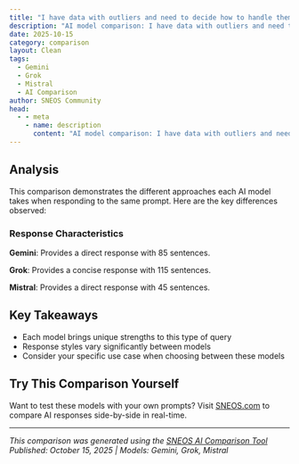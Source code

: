 ```yaml
---
title: "I have data with outliers and need to decide how to handle them. Help me: 1) Identify outliers using boxplots"
description: "AI model comparison: I have data with outliers and need to decide how to handle them. Help me: 1) Identify outliers using..."
date: 2025-10-15
category: comparison
layout: Clean
tags:
  - Gemini
  - Grok
  - Mistral
  - AI Comparison
author: SNEOS Community
head:
  - - meta
    - name: description
      content: "AI model comparison: I have data with outliers and need to decide how to handle them. Help me: 1) Identify outliers using boxplots..."
---
```


<ChatComparison
  title="I have data with outliers and need to decide how to handle them. Help me: 1) Identify outliers using boxplots"
  prompt="I have data with outliers and need to decide how to handle them. Help me: 1) Identify outliers using boxplots"
  :responses='{"Gemini": "Great! Boxplots are an excellent visual tool for identifying outliers because they explicitly define and mark them based on a widely accepted statistical rule.\n\nHere\u0027s how to identify outliers using boxplots, step-by-step:\n\n---\n\n## 1. Understanding the Boxplot Components\n\nFirst, let\u0027s quickly review what a boxplot shows:\n\n*   **Box:** Represents the Interquartile Range (IQR).\n    *   The bottom of the box is the **First Quartile (Q1)** (25th percentile).\n    *   The line inside the box is the **Median (Q2)** (50th percentile).\n    *   The top of the box is the **Third Quartile (Q3)** (75th percentile).\n*   **Whiskers:** These lines extend from the box to the minimum and maximum data points *within a certain range*. This range is key to identifying outliers.\n*   **Outliers:** Individual data points plotted as dots, stars, or circles *beyond* the whiskers.\n\n---\n\n## 2. The Statistical Definition of an Outlier (1.5 * IQR Rule)\n\nThe standard method a boxplot uses to identify outliers is the **1.5 * IQR rule**:\n\n1.  **Calculate the Interquartile Range (IQR):**\n    \u0060IQR = Q3 - Q1\u0060\n2.  **Calculate the Lower Fence:**\n    \u0060Lower Fence = Q1 - (1.5 * IQR)\u0060\n3.  **Calculate the Upper Fence:**\n    \u0060Upper Fence = Q3 \u002B (1.5 * IQR)\u0060\n\n**Any data point that falls below the Lower Fence or above the Upper Fence is considered an outlier.**\n\nThe whiskers typically extend to the *most extreme data point* that is *not* an outlier (i.e., the largest value less than or equal to the Upper Fence, and the smallest value greater than or equal to the Lower Fence).\n\n---\n\n## 3. How to Identify Outliers Visually on a Boxplot\n\nThis is the easiest part once you understand the components:\n\n1.  **Look for individual points:** Any data point plotted as a dot, star, circle, or other distinct marker *outside the whiskers* of the boxplot is an outlier.\n2.  **Ignore the whiskers themselves:** The whiskers show the range of \u0022normal\u0022 (non-outlying) data. It\u0027s the points *beyond* them that matter.\n\n---\n\n## 4. Practical Example with Data (Manual Calculation \u0026 Software)\n\nLet\u0027s use a sample dataset: \u0060[10, 12, 15, 16, 17, 18, 19, 20, 22, 23, 25, 30, 45, 50]\u0060\n\n**Step-by-Step Manual Calculation:**\n\n1.  **Order the data:** (Already ordered) \u0060[10, 12, 15, 16, 17, 18, 19, 20, 22, 23, 25, 30, 45, 50]\u0060 (n=14)\n\n2.  **Find the Median (Q2):**\n    *   (14 \u002B 1) / 2 = 7.5th position. Average of 7th and 8th values.\n    *   Q2 = (19 \u002B 20) / 2 = 19.5\n\n3.  **Find Q1 (Median of the lower half):**\n    *   Lower half: \u0060[10, 12, 15, 16, 17, 18, 19]\u0060 (n=7)\n    *   (7 \u002B 1) / 2 = 4th position.\n    *   Q1 = 16\n\n4.  **Find Q3 (Median of the upper half):**\n    *   Upper half: \u0060[20, 22, 23, 25, 30, 45, 50]\u0060 (n=7)\n    *   (7 \u002B 1) / 2 = 4th position.\n    *   Q3 = 25\n\n5.  **Calculate IQR:**\n    *   \u0060IQR = Q3 - Q1 = 25 - 16 = 9\u0060\n\n6.  **Calculate Lower Fence:**\n    *   \u0060Lower Fence = Q1 - (1.5 * IQR) = 16 - (1.5 * 9) = 16 - 13.5 = 2.5\u0060\n\n7.  **Calculate Upper Fence:**\n    *   \u0060Upper Fence = Q3 \u002B (1.5 * IQR) = 25 \u002B (1.5 * 9) = 25 \u002B 13.5 = 38.5\u0060\n\n8.  **Identify Outliers:**\n    *   Any value \u003C 2.5? No.\n    *   Any value \u003E 38.5? Yes, **45** and **50**.\n\nSo, based on the 1.5 * IQR rule, 45 and 50 are outliers in this dataset.\n\n---\n\n## 5. Using Software to Generate Boxplots and Identify Outliers\n\nMost statistical software and programming languages will automatically calculate these values and plot outliers for you.\n\n### Python (Matplotlib / Seaborn)\n\n\u0060\u0060\u0060python\nimport matplotlib.pyplot as plt\nimport seaborn as sns\nimport pandas as pd\n\ndata = [10, 12, 15, 16, 17, 18, 19, 20, 22, 23, 25, 30, 45, 50]\ndf = pd.DataFrame({\u0027Value\u0027: data})\n\nplt.figure(figsize=(8, 6))\n\n# Using Matplotlib\nplt.subplot(1, 2, 1) # 1 row, 2 columns, first plot\nplt.boxplot(data)\nplt.title(\u0027Matplotlib Boxplot\u0027)\nplt.ylabel(\u0027Value\u0027)\nplt.grid(axis=\u0027y\u0027, linestyle=\u0027--\u0027, alpha=0.7)\n\n# Using Seaborn (often more aesthetically pleasing)\nplt.subplot(1, 2, 2) # 1 row, 2 columns, second plot\nsns.boxplot(y=df[\u0027Value\u0027])\nplt.title(\u0027Seaborn Boxplot\u0027)\nplt.ylabel(\u0027Value\u0027)\nplt.grid(axis=\u0027y\u0027, linestyle=\u0027--\u0027, alpha=0.7)\n\nplt.tight_layout()\nplt.show()\n\u0060\u0060\u0060\n\n**What you\u0027ll see in the plot:** You\u0027ll see the box, whiskers extending down to 10 and up to 30, and two individual points (dots) plotted above the upper whisker at values 45 and 50. These dots represent your identified outliers.\n\n### R\n\n\u0060\u0060\u0060R\ndata \u003C- c(10, 12, 15, 16, 17, 18, 19, 20, 22, 23, 25, 30, 45, 50)\n\n# Base R boxplot\nboxplot(data,\n        main = \u0022Base R Boxplot\u0022,\n        ylab = \u0022Value\u0022,\n        col = \u0022skyblue\u0022,\n        border = \u0022darkblue\u0022,\n        notch = FALSE)\n\n# Using ggplot2 (more customizable)\n# install.packages(\u0022ggplot2\u0022)\nlibrary(ggplot2)\n\ndf \u003C- data.frame(Value = data)\n\nggplot(df, aes(y = Value)) \u002B\n  geom_boxplot(fill = \u0022lightgreen\u0022, color = \u0022darkgreen\u0022) \u002B\n  ggtitle(\u0022ggplot2 Boxplot\u0022) \u002B\n  ylab(\u0022Value\u0022) \u002B\n  theme_minimal()\n\u0060\u0060\u0060\n\n**What you\u0027ll see in the plot:** Similar to Python, R\u0027s boxplot will display individual points beyond the whiskers, clearly marking them as outliers.\n\n---\n\n## Conclusion\n\nBoxplots provide a clear and concise way to visualize the distribution of your data and, crucially, to identify potential outliers based on a widely accepted statistical rule. Once you\u0027ve identified them, the next step is to decide how to handle them, which will depend on the nature of your data and your analysis goals.", "Grok": "### Handling Outliers in Data: Identifying Using Boxplots\n\nOutliers are data points that deviate significantly from the rest of the observations, potentially skewing analyses like means or regression models. Boxplots (also called box-and-whisker plots) are a visual and statistical tool to identify them based on the interquartile range (IQR). Here\u0027s a step-by-step guide to identify outliers using boxplots, including the underlying method and practical implementation in Python (using libraries like Pandas, Matplotlib, and Seaborn, which are common for data analysis).\n\n#### 1. Understanding the Boxplot Method for Outlier Detection\n- A boxplot visualizes the distribution of data:\n  - **Median (Q2)**: The middle line inside the box.\n  - **First Quartile (Q1)**: The bottom of the box (25th percentile).\n  - **Third Quartile (Q3)**: The top of the box (75th percentile).\n  - **IQR** = Q3 - Q1 (measures the spread of the middle 50% of data).\n  - **Whiskers**: Extend to the smallest/largest values within 1.5 \u00D7 IQR from Q1/Q3.\n- **Outlier Rule**: Any point outside the whiskers (below Q1 - 1.5\u00D7IQR or above Q3 \u002B 1.5\u00D7IQR) is flagged as an outlier. This is the Tukey method, a standard non-parametric approach.\n  - You can adjust the multiplier (e.g., 3\u00D7IQR for extreme outliers) for sensitivity.\n- **Pros**: Simple, visual, doesn\u0027t assume normality.\n- **Cons**: Can flag valid extreme values as outliers (e.g., in skewed data); use domain knowledge to validate.\n\nThis method identifies potential outliers but doesn\u0027t automatically \u0022handle\u0022 them\u2014you\u0027ll decide later (e.g., remove, cap, or investigate).\n\n#### 2. Steps to Identify Outliers Using Boxplots\n1. **Prepare Your Data**: Load and clean your dataset. Assume it\u0027s in a Pandas DataFrame for numerical columns.\n2. **Create the Boxplot**: Plot it to visualize.\n3. **Calculate IQR Manually (Optional)**: For precise identification, compute Q1, Q3, and bounds programmatically.\n4. **Flag Outliers**: Extract the indices or values of outliers.\n5. **Interpret**: Review the plot and flagged points\u2014context matters (e.g., is an outlier a measurement error or a real anomaly?).\n\n#### 3. Practical Implementation in Python\nYou\u0027ll need: \u0060pip install pandas matplotlib seaborn\u0060 (if not installed). Here\u0027s a complete example assuming a sample dataset with outliers.\n\n\u0060\u0060\u0060python\nimport pandas as pd\nimport matplotlib.pyplot as plt\nimport seaborn as sns\nimport numpy as np\n\n# Step 1: Sample data with outliers (replace with your actual data)\nnp.random.seed(42)  # For reproducibility\ndata = pd.DataFrame({\n    \u0027values\u0027: np.random.normal(100, 15, 100).tolist() \u002B [50, 200, 250]  # Normal data \u002B 3 outliers\n})\n\n# Step 2: Visualize with Boxplot (using Seaborn for ease)\nplt.figure(figsize=(8, 6))\nsns.boxplot(data=data, y=\u0027values\u0027)\nplt.title(\u0027Boxplot for Outlier Detection\u0027)\nplt.ylabel(\u0027Values\u0027)\nplt.show()\n\n# Step 3: Identify Outliers Programmatically\ndef detect_outliers(df, column):\n    Q1 = df[column].quantile(0.25)\n    Q3 = df[column].quantile(0.75)\n    IQR = Q3 - Q1\n    lower_bound = Q1 - 1.5 * IQR\n    upper_bound = Q3 \u002B 1.5 * IQR\n    \n    outliers = df[(df[column] \u003C lower_bound) | (df[column] \u003E upper_bound)]\n    print(f\u0022Q1: {Q1:.2f}, Q3: {Q3:.2f}, IQR: {IQR:.2f}\u0022)\n    print(f\u0022Lower bound: {lower_bound:.2f}, Upper bound: {upper_bound:.2f}\u0022)\n    print(f\u0022Number of outliers: {len(outliers)}\u0022)\n    print(\u0022Outlier values:\\n\u0022, outliers[column].values)\n    return outliers\n\n# Apply to your column\noutliers_df = detect_outliers(data, \u0027values\u0027)\n\n# Optional: Plot with outliers highlighted\nplt.figure(figsize=(8, 6))\nsns.boxplot(data=data, y=\u0027values\u0027)\noutlier_points = data[(data[\u0027values\u0027] \u003C data[\u0027values\u0027].quantile(0.25) - 1.5 * (data[\u0027values\u0027].quantile(0.75) - data[\u0027values\u0027].quantile(0.25))) |\n                      (data[\u0027values\u0027] \u003E data[\u0027values\u0027].quantile(0.75) \u002B 1.5 * (data[\u0027values\u0027].quantile(0.75) - data[\u0027values\u0027].quantile(0.25)))]\nplt.scatter(range(len(outlier_points)), outlier_points[\u0027values\u0027], color=\u0027red\u0027, s=50, label=\u0027Outliers\u0027)\nplt.legend()\nplt.title(\u0027Boxplot with Outliers Highlighted\u0027)\nplt.show()\n\u0060\u0060\u0060\n\n- **Example Output** (for the sample data):\n  - Q1: ~87.5, Q3: ~112.5, IQR: 25.0\n  - Lower bound: 50.0, Upper bound: 150.0\n  - Outliers: [50, 200, 250] (3 points)\n- The plot will show the box with whiskers, and red dots for outliers.\n\n#### 4. Tips for Your Data\n- **For Multiple Columns**: Use \u0060sns.boxplot(data=your_df)\u0060 to plot all numerical columns side-by-side.\n- **Multivariate Outliers**: For 2\u002B variables, consider scatter plots or Mahalanobis distance; boxplots are univariate.\n- **Handling After Identification**:\n  - **Remove**: If erroneous (e.g., \u0060clean_data = data[~data.index.isin(outliers_df.index)]\u0060).\n  - **Winsorize/Cap**: Replace with bounds (e.g., using \u0060np.clip\u0060).\n  - **Transform**: Log-scale for skewed data.\n  - **Investigate**: Cross-check with other methods like Z-scores (\u003E3 std devs) or isolation forests for robustness.\n- **Libraries Alternatives**: R\u0027s \u0060boxplot()\u0060 or ggplot2; Excel has built-in boxplots under Insert \u003E Charts.\n- **Caveats**: In small datasets (\u003C30 points), boxplots may over-flag. Always visualize your real data.\n\nIf you share more details about your dataset (e.g., type, size, or code snippet), I can refine this further! What\u0027s next\u2014handling strategies or another identification method?", "Mistral": "Certainly! Identifying outliers using boxplots is a common and effective method. Here\u2019s a step-by-step guide to help you identify outliers using boxplots:\n\n### Step 1: Understand the Boxplot\nA boxplot (or box-and-whisker plot) is a graphical representation of data that shows the distribution based on a five-number summary:\n1. **Minimum**: The smallest value in the data set.\n2. **First Quartile (Q1)**: The median of the lower half of the data.\n3. **Median (Q2)**: The middle value of the data set.\n4. **Third Quartile (Q3)**: The median of the upper half of the data.\n5. **Maximum**: The largest value in the data set.\n\n### Step 2: Calculate the Interquartile Range (IQR)\nThe IQR is the range between the first quartile (Q1) and the third quartile (Q3).\n\\[ \\text{IQR} = Q3 - Q1 \\]\n\n### Step 3: Determine the Outlier Boundaries\nOutliers are typically defined as values that fall below the lower boundary or above the upper boundary. These boundaries are calculated as follows:\n\\[ \\text{Lower Boundary} = Q1 - 1.5 \\times \\text{IQR} \\]\n\\[ \\text{Upper Boundary} = Q3 \u002B 1.5 \\times \\text{IQR} \\]\n\n### Step 4: Plot the Boxplot\nYou can use various tools to plot a boxplot, such as Python with libraries like Matplotlib or Seaborn, R with the \u0060ggplot2\u0060 package, or even Excel.\n\n#### Example using Python (Matplotlib and Seaborn):\n\u0060\u0060\u0060python\nimport matplotlib.pyplot as plt\nimport seaborn as sns\nimport numpy as np\n\n# Sample data\ndata = np.array([10, 12, 12, 13, 12, 10, 16, 14, 13, 12, 11, 14, 12, 15, 100])\n\n# Plot boxplot using Seaborn\nsns.boxplot(x=data)\nplt.title(\u0027Boxplot of Sample Data\u0027)\nplt.show()\n\u0060\u0060\u0060\n\n#### Example using R (ggplot2):\n\u0060\u0060\u0060R\n# Sample data\ndata \u003C- c(10, 12, 12, 13, 12, 10, 16, 14, 13, 12, 11, 14, 12, 15, 100)\n\n# Load ggplot2\nlibrary(ggplot2)\n\n# Create a data frame\ndf \u003C- data.frame(value = data)\n\n# Plot boxplot\nggplot(df, aes(y = value)) \u002B\n  geom_boxplot() \u002B\n  ggtitle(\u0027Boxplot of Sample Data\u0027)\n\u0060\u0060\u0060\n\n### Step 5: Identify Outliers\nIn the boxplot, any data points that fall outside the whiskers (which represent the lower and upper boundaries) are considered outliers.\n\n### Step 6: Decide How to Handle Outliers\nOnce you have identified the outliers, you need to decide how to handle them. Common strategies include:\n1. **Removing Outliers**: Simply exclude them from the dataset.\n2. **Transforming Data**: Apply a transformation (e.g., logarithmic) to reduce the impact of outliers.\n3. **Capping**: Replace outliers with the nearest non-outlier value.\n4. **Imputation**: Replace outliers with a central value (e.g., mean or median).\n5. **Analyzing Separately**: Keep the outliers but analyze them separately to understand their impact.\n\n### Example: Identifying Outliers in Python\n\u0060\u0060\u0060python\nimport numpy as np\n\n# Sample data\ndata = np.array([10, 12, 12, 13, 12, 10, 16, 14, 13, 12, 11, 14, 12, 15, 100])\n\n# Calculate Q1 and Q3\nQ1 = np.percentile(data, 25)\nQ3 = np.percentile(data, 75)\nIQR = Q3 - Q1\n\n# Calculate boundaries\nlower_bound = Q1 - 1.5 * IQR\nupper_bound = Q3 \u002B 1.5 * IQR\n\n# Identify outliers\noutliers = data[(data \u003C lower_bound) | (data \u003E upper_bound)]\n\nprint(\u0022Outliers:\u0022, outliers)\n\u0060\u0060\u0060\n\nBy following these steps, you can effectively identify outliers in your data using boxplots and decide on the appropriate method to handle them."}' published-date="{DateTime.UtcNow:HH:mm}"
/>

## Analysis

This comparison demonstrates the different approaches each AI model takes when responding to the same prompt. Here are the key differences observed:

### Response Characteristics

**Gemini**: Provides a direct response with 85 sentences. 

**Grok**: Provides a concise response with 115 sentences. 

**Mistral**: Provides a direct response with 45 sentences. 

## Key Takeaways

- Each model brings unique strengths to this type of query
- Response styles vary significantly between models
- Consider your specific use case when choosing between these models

## Try This Comparison Yourself

Want to test these models with your own prompts? Visit [SNEOS.com](https://sneos.com) to compare AI responses side-by-side in real-time.

---

*This comparison was generated using the [SNEOS AI Comparison Tool](https://sneos.com)*
*Published: October 15, 2025 | Models: Gemini, Grok, Mistral*
